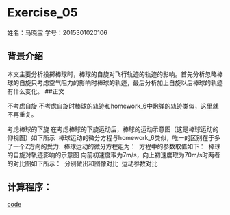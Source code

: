 # Exercise_05
姓名：马晓宝  学号：2015301020106
## 背景介绍
本文主要分析投掷棒球时，棒球的自旋对飞行轨迹的轨迹的影响。首先分析忽略棒球的自旋只考虑空气阻力的影响时棒球的轨迹，最后分析加上自旋以后棒球的轨迹有什么变化。
##正文

不考虑自旋 
 不考虑自旋时棒球的轨迹和homework_6中炮弹的轨迹类似，这里就不再重复。


考虑棒球的下旋 
 在考虑棒球的下旋运动后，棒球的运动示意图（这是棒球运动的仰视图）如下所示 
![]()
棒球运动的微分方程与homework_6类似，唯一的区别在于多了一个Z方向的受力:
![]()
棒球运动的微分方程组为： 
![]()
方程中的参数取值如下：
![]()
棒球的自旋对轨迹影响的示意图 
 向前初速度取为7m/s，向上初速度取为70m/s时两者的对比图如下所示： 
 ![]()
 分别做出和图像对比
 ![]()
 运动参数对比
 ![]()
 ## 计算程序：
 [code]()


